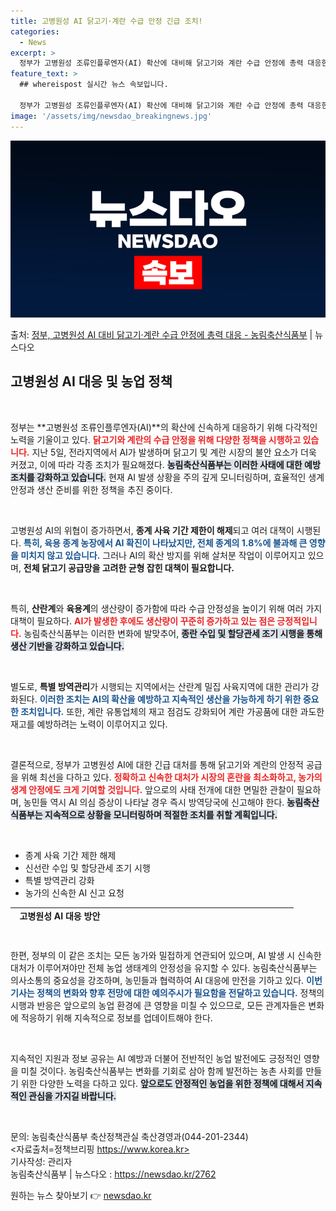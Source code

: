 ```yaml
---
title: 고병원성 AI 닭고기·계란 수급 안정 긴급 조치!
categories:
  - News
excerpt: >
  정부가 고병원성 조류인플루엔자(AI) 확산에 대비해 닭고기와 계란 수급 안정에 총력 대응한다. 농림축산식품부…
feature_text: >
  ## whereispost 실시간 뉴스 속보입니다.

  정부가 고병원성 조류인플루엔자(AI) 확산에 대비해 닭고기와 계란 수급 안정에 총력 대응한다. 농림축산식품부…
image: '/assets/img/newsdao_breakingnews.jpg'
---
```


![뉴스다오 속보](/assets/img/newsdao_breakingnews.jpg)

<p>출처: <a href="https://newsdao.kr/2762" rel="dofollow">정부, 고병원성 AI 대비 닭고기·계란 수급 안정에 총력 대응 - 농림축산식품부</a> | 뉴스다오</p>

<h2 data-ke-size="size26">고병원성 AI 대응 및 농업 정책</h2>

<p data-ke-size="size16">&nbsp;</p>

정부는 **고병원성 조류인플루엔자(AI)**의 확산에 신속하게 대응하기 위해 다각적인 노력을 기울이고 있다. <b><span style="color: #ee2323;">닭고기와 계란의 수급 안정을 위해 다양한 정책을 시행하고 있습니다.</span></b> 지난 5일, 전라지역에서 AI가 발생하며 닭고기 및 계란 시장의 불안 요소가 더욱 커졌고, 이에 따라 각종 조치가 필요해졌다. <b><span style="background-color: #21538527;">농림축산식품부는 이러한 사태에 대한 예방 조치를 강화하고 있습니다.</span></b> 현재 AI 발생 상황을 주의 깊게 모니터링하며, 효율적인 생계 안정과 생산 준비를 위한 정책을 추진 중이다. 

<p data-ke-size="size16">&nbsp;</p>

고병원성 AI의 위협이 증가하면서, **종계 사육 기간 제한이 해제**되고 여러 대책이 시행된다. <b><span style="color: #1a5490;">특히, 육용 종계 농장에서 AI 확진이 나타났지만, 전체 종계의 1.8%에 불과해 큰 영향을 미치지 않고 있습니다.</span></b> 그러나 AI의 확산 방지를 위해 살처분 작업이 이루어지고 있으며, **전체 닭고기 공급망을 고려한 균형 잡힌 대책이 필요합니다.**

<p data-ke-size="size16">&nbsp;</p>

특히, **산란계**와 **육용계**의 생산량이 증가함에 따라 수급 안정성을 높이기 위해 여러 가지 대책이 필요하다. <b><span style="color: #ee2323;">AI가 발생한 후에도 생산량이 꾸준히 증가하고 있는 점은 긍정적입니다.</span></b> 농림축산식품부는 이러한 변화에 발맞추어, <b><span style="background-color: #21538527;">종란 수입 및 할당관세 조기 시행을 통해 생산 기반을 강화하고 있습니다.</span></b> 

<p data-ke-size="size16">&nbsp;</p>

별도로, **특별 방역관리**가 시행되는 지역에서는 산란계 밀집 사육지역에 대한 관리가 강화된다. <b><span style="color: #1a5490;">이러한 조치는 AI의 확산을 예방하고 지속적인 생산을 가능하게 하기 위한 중요한 조치입니다.</span></b> 또한, 계란 유통업체의 재고 점검도 강화되어 계란 가공품에 대한 과도한 재고를 예방하려는 노력이 이루어지고 있다.

<p data-ke-size="size16">&nbsp;</p>

결론적으로, 정부가 고병원성 AI에 대한 긴급 대처를 통해 닭고기와 계란의 안정적 공급을 위해 최선을 다하고 있다. <b><span style="color: #ee2323;">정확하고 신속한 대처가 시장의 혼란을 최소화하고, 농가의 생계 안정에도 크게 기여할 것입니다.</span></b> 앞으로의 사태 전개에 대한 면밀한 관찰이 필요하며, 농민들 역시 AI 의심 증상이 나타날 경우 즉시 방역당국에 신고해야 한다. <b><span style="background-color: #21538527;">농림축산식품부는 지속적으로 상황을 모니터링하며 적절한 조치를 취할 계획입니다.</span></b> 

<p data-ke-size="size16">&nbsp;</p>

<div>
    <ul>
        <li>종계 사육 기간 제한 해제</li>
        <li>신선란 수입 및 할당관세 조기 시행</li>
        <li>특별 방역관리 강화</li>
        <li>농가의 신속한 AI 신고 요청</li>
    </ul>
</div>

<table style="width: 100%; height: 21px;">
    <tr>
        <td style="text-align: center; height: 17px;"><b>고병원성 AI 대응 방안</b></td>
    </tr>
    <tr>
        <td style="text-align: center; height: 17px;"><b>정책</b></td>
        <td style="text-align: center; height: 17px;"><b>내용</b></td>
    </tr>
    <tr>
        <td style="text-align: center; height: 17px;">종계 사육 기간 제한 해제</td>
        <td style="text-align: center; height: 17px;">AI 발생에도 불구하고 안정적인 공급을 위한 조치</td>
    </tr>
    <tr>
        <td style="text-align: center; height: 17px;">할당관세 조기 시행</td>
        <td style="text-align: center; height: 17px;">수급 안정을 위한 중요 대책</td>
    </tr>
    <tr>
        <td style="text-align: center; height: 17px;">특별 방역관리 시행</td>
        <td style="text-align: center; height: 17px;">AI 확산 방지를 위한 필수 조치</td>
    </tr>
</table>

<p data-ke-size="size16">&nbsp;</p>

한편, 정부의 이 같은 조치는 모든 농가와 밀접하게 연관되어 있으며, AI 발생 시 신속한 대처가 이루어져야만 전체 농업 생태계의 안정성을 유지할 수 있다. 농림축산식품부는 의사소통의 중요성을 강조하며, 농민들과 협력하여 AI 대응에 만전을 기하고 있다. <b><span style="color: #1a5490;">이번 기사는 정책의 변화와 향후 전망에 대한 예의주시가 필요함을 전달하고 있습니다.</span></b> 정책의 시행과 반응은 앞으로의 농업 환경에 큰 영향을 미칠 수 있으므로, 모든 관계자들은 변화에 적응하기 위해 지속적으로 정보를 업데이트해야 한다.  

<p data-ke-size="size16">&nbsp;</p>

지속적인 지원과 정보 공유는 AI 예방과 더불어 전반적인 농업 발전에도 긍정적인 영향을 미칠 것이다. 농림축산식품부는 변화를 기회로 삼아 함께 발전하는 농촌 사회를 만들기 위한 다양한 노력을 다하고 있다. <b><span style="background-color: #21538527;">앞으로도 안정적인 농업을 위한 정책에 대해서 지속적인 관심을 가지길 바랍니다.</span></b>

<p data-ke-size="size16">&nbsp;</p>

문의: 농림축산식품부 축산정책관실 축산경영과(044-201-2344)  
<자료출처=정책브리핑 https://www.korea.kr>  
기사작성: 관리자  
농림축산식품부 | 뉴스다오  : https://newsdao.kr/2762   

원하는 뉴스 찾아보기 👉 <a href="https://newsdao.kr" rel="dofollow">newsdao.kr</a>


